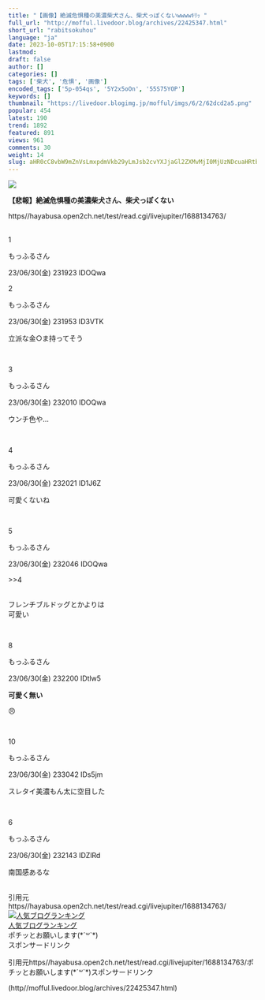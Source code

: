 ```yaml
---
title: "【画像】絶滅危惧種の美濃柴犬さん、柴犬っぽくないwwwwｷﾘｯ "
full_url: "http://mofful.livedoor.blog/archives/22425347.html"
short_url: "rabitsokuhou"
language: "ja"
date: 2023-10-05T17:15:58+0900
lastmod: 
draft: false
author: []
categories: []
tags: ['柴犬', '危惧', '画像']
encoded_tags: ['5p-054qs', '5Y2x5oOn', '55S75YOP']
keywords: []
thumbnail: "https://livedoor.blogimg.jp/mofful/imgs/6/2/62dcd2a5.png"
popular: 454
latest: 190
trend: 1892
featured: 891
views: 961
comments: 30
weight: 14
slug: aHR0cC8vbW9mZnVsLmxpdmVkb29yLmJsb2cvYXJjaGl2ZXMvMjI0MjUzNDcuaHRtbA==
---
```


![](https://livedoor.blogimg.jp/mofful/imgs/6/2/62dcd2a5.png)

<div><p><b><p>【悲報】絶滅危惧種の美濃柴犬さん、柴犬っぽくない</p></b> https//hayabusa.open2ch.net/test/read.cgi/livejupiter/1688134763/</p><p class='t_h'><br>1 <p>もっふるさん</p> <p> 23/06/30(金) 231923 IDOQwa</p></p><p class='t_h'>2 <p>もっふるさん</p> <p> 23/06/30(金) 231953 ID3VTK</p></p> <p class='t_b'> 立派な金○ま持ってそう </p><br> <p class='t_h'>3 <p>もっふるさん</p> <p> 23/06/30(金) 232010 IDOQwa</p></p> <p class='t_b'> ウンチ色や…<br> </p><br> <p class='t_h'>4 <p>もっふるさん</p> <p> 23/06/30(金) 232021 ID1J6Z</p></p> <p class='t_b'> 可愛くないね </p><br> <p class='t_h t_i'>5 <p>もっふるさん</p> <p> 23/06/30(金) 232046 IDOQwa</p></p> <p class='t_b t_i'> <p class='anchor'>>>4</p><br>フレンチブルドッグとかよりは<br>可愛い</p><br> <p class='t_h'>8 <p>もっふるさん</p> <p> 23/06/30(金) 232200 IDtlw5</p></p> <p class='t_b'><p><b> 可愛く無い</b></p>😠</p><br> <p class='t_h'>10 <p>もっふるさん</p> <p> 23/06/30(金) 233042 IDs5jm</p></p> <p class='t_b'> スレタイ美濃もん太に空目した </p><br><p class='t_h'>6 <p>もっふるさん</p> <p>23/06/30(金) 232143 IDZlRd</p></p><p class='t_b'>南国感あるな</p> <br>引用元<br>https//hayabusa.open2ch.net/test/read.cgi/livejupiter/1688134763/<br><a href='//blog.with2.net/link/?2036932'><img src='https//blog.with2.net/img/banner/banner_21.gif' title='人気ブログランキング'></a><br><a href='//blog.with2.net/link/?2036932'>人気ブログランキング</a><br>ポチッとお願いします(*´꒳`*)<br>スポンサードリンク<br><img border='0' width='1' height='1' src='https//www11.a8.net/0.gif?a8mat=3BDUGQ+4RHMA+2HOM+BS629' alt=''> <p>引用元https//hayabusa.open2ch.net/test/read.cgi/livejupiter/1688134763/ポチッとお願いします(*´꒳`*)スポンサードリンク</p></div>

(http//mofful.livedoor.blog/archives/22425347.html)
